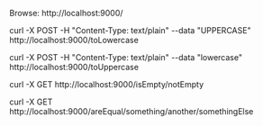 Browse: http://localhost:9000/

curl -X POST -H "Content-Type: text/plain" --data "UPPERCASE" http://localhost:9000/toLowercase

curl -X POST -H "Content-Type: text/plain" --data "lowercase" http://localhost:9000/toUppercase

curl -X GET http://localhost:9000/isEmpty/notEmpty

curl -X GET http://localhost:9000/areEqual/something/another/somethingElse